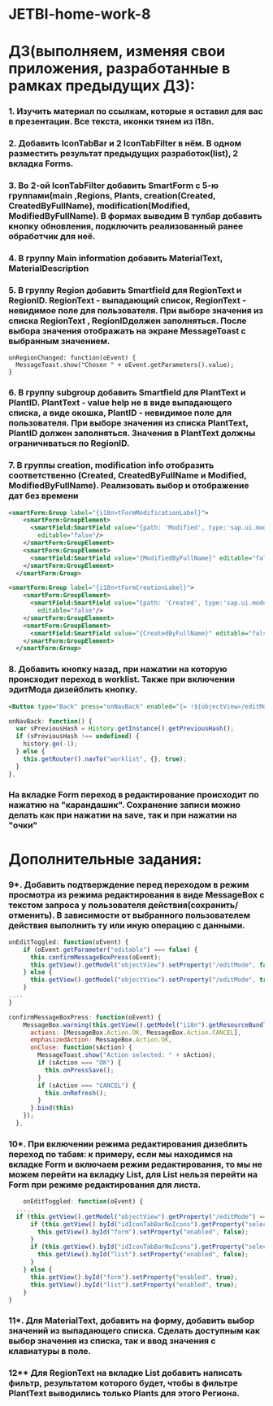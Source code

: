 # JETBI-home-work-8
# ДЗ(выполняем, изменяя свои приложения, разработанные в рамках предыдущих ДЗ):
### 1. Изучить материал по ссылкам, которые я оставил для вас в презентации. Все текста, иконки тянем из i18n.
### 2. Добавить IconTabBar и 2 IconTabFilter в нём. В одном разместить результат предыдущих разработок(list), 2 вкладка Forms.
### 3. Во 2-ой IconTabFilter добавить SmartForm с 5-ю группами(main ,Regions, Plants, creation(Created, CreatedByFullName), modification(Modified, ModifiedByFullName). В формах выводим  В тулбар добавить кнопку обновления, подключить реализованный ранее обработчик для неё.
### 4. В группу Main information  добавить MaterialText, MaterialDescription
### 5. В группу Region добавить Smartfield для RegionText и RegionID. RegionText - выпадающий список, RegionText - невидимое поле для пользователя. При выборе значения из списка RegionText , RegionIDдолжен заполняться. После выбора значения отображать на экране MessageToast с выбранным значением.

```javacsript
onRegionChanged: function(oEvent) {
  MessageToast.show("Chosen " + oEvent.getParameters().value);
}
```
### 6. В группу subgroup добавить Smartfield для PlantText и PlantID. PlantText - value help не в виде выпадающего списка, а виде окошка, PlantID - невидимое поле для пользователя. При выборе значения из списка PlantText, PlantID должен заполняться. Значения в PlantText должны ограничиваться по RegionID.
### 7. В группы creation, modification info отобразить соответственно (Created, CreatedByFullName и Modified, ModifiedByFullName). Реализовать выбор и отображение дат без времени
```xml
<smartForm:Group label="{i18n>tFormModificationLabel}">
    <smartForm:GroupElement>
      <smartField:SmartField value="{path: 'Modified', type:'sap.ui.model.type.DateTime', formatOptions: { pattern: 'yyyy/MM/dd' }}"
        editable="false"/>
    </smartForm:GroupElement>
    <smartForm:GroupElement>
      <smartField:SmartField value="{ModifiedByFullName}" editable="false"/>
    </smartForm:GroupElement>
  </smartForm:Group>

<smartForm:Group label="{i18n>tFormCreationLabel}">
    <smartForm:GroupElement>
      <smartField:SmartField value="{path: 'Created', type:'sap.ui.model.type.DateTime', formatOptions: { pattern: 'yyyy/MM/dd' }}"
        editable="false"/>
    </smartForm:GroupElement>
    <smartForm:GroupElement>
      <smartField:SmartField value="{CreatedByFullName}" editable="false"/>
    </smartForm:GroupElement>
  </smartForm:Group>
```
### 8. Добавить кнопку назад, при нажатии на которую происходит переход в worklist. Также при включении эдитМода дизейблить кнопку.
```xml
<Button type="Back" press="onNavBack" enabled="{= !${objectView>/editMode}}"/>
```
```javascript
onNavBack: function() {
  var sPreviousHash = History.getInstance().getPreviousHash();
  if (sPreviousHash !== undefined) {
    history.go(-1);
  } else {
    this.getRouter().navTo("worklist", {}, true);
  }
},
```
### На вкладке Form переход в редактирование происходит по нажатию на "карандашик". Сохранение записи можно делать как при нажатии на save, так и при нажатии на "очки"

# Дополнительные задания: <br>
### 9*. Добавить подтверждение перед переходом в режим просмотра из режима редактирования в виде MessageBox с текстом запроса у пользователя действия(сохранить/отменить). В зависимости от выбранного пользователем действия выполнить ту или иную операцию с данными. 
```javascript
onEditToggled: function(oEvent) {
    if (oEvent.getParameter("editable") === false) {
      this.confirmMessageBoxPress(oEvent);
      this.getView().getModel("objectView").setProperty("/editMode", false);
    } else {
      this.getView().getModel("objectView").setProperty("/editMode", true);
    }
....
}
```
```javascript
confirmMessageBoxPress: function(oEvent) {
    MessageBox.warning(this.getView().getModel("i18n").getResourceBundle().getText("tMessageBoxConfirm"), {
      actions: [MessageBox.Action.OK, MessageBox.Action.CANCEL],
      emphasizedAction: MessageBox.Action.OK,
      onClose: function(sAction) {
        MessageToast.show("Action selected: " + sAction);
        if (sAction === "OK") {
          this.onPressSave();
        }
        if (sAction === "CANCEL") {
          this.onRefresh();
        }
      }.bind(this)
    });
  },
```
### 10*. При включении режима редактирования дизеблить переход по табам: к примеру, если мы находимся на вкладке Form и включаем режим редактирования, то мы не можем перейти на вкладку List, для List нельзя перейти на Form при режиме редактирования для листа.
```javascript
	onEditToggled: function(oEvent) {
  .....
  if (this.getView().getModel("objectView").getProperty("/editMode") === true) {
      if (this.getView().byId("idIconTabBarNoIcons").getProperty("selectedKey") === "List") {
        this.getView().byId("form").setProperty("enabled", false);
      }
      if (this.getView().byId("idIconTabBarNoIcons").getProperty("selectedKey") === "Form") {
        this.getView().byId("list").setProperty("enabled", false);
      }
    } else {
      this.getView().byId("form").setProperty("enabled", true);
      this.getView().byId("list").setProperty("enabled", true);
    }
}
```
### 11*. Для MaterialText, добавить на форму, добавить выбор значений из выпадающего списка. Сделать доступным как выбор значения из списка, так и ввод значения с клавиатуры в поле.
### 12** Для RegionText на вкладке List добавить написать фильтр, результатом которого будет, чтобы в фильтре PlantText выводились только Plants для этого Региона.

